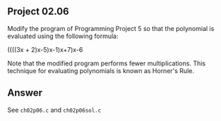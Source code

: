 ## Project 02.06
Modify the program of Programming Project 5 so that the polynomial is evaluated using the following formula:   
   
((((3x + 2)x-5)x-1)x+7)x-6   
   
Note that the modified program performs fewer multiplications. This technique for evaluating polynomials is known as Horner's Rule.   

## Answer
See ```ch02p06.c``` and ```ch02p06sol.c```
